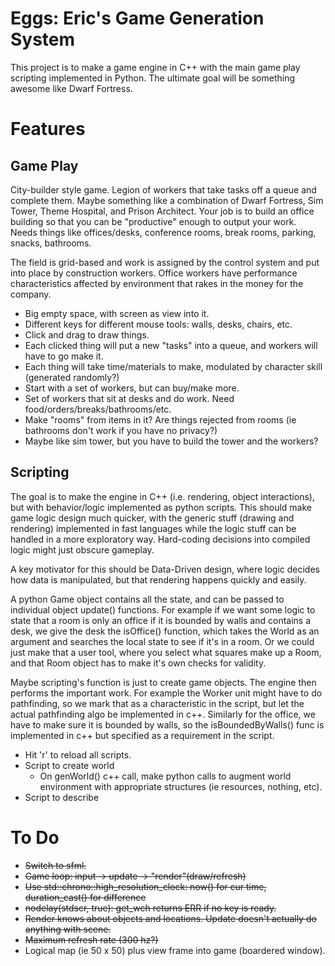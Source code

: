 # Eggs: Eric's Game Generation System

This project is to make a game engine in C++ with the main game play scripting implemented in Python. The ultimate goal will be something awesome like Dwarf Fortress.

# Features

## Game Play

City-builder style game. Legion of workers that take tasks off a queue and complete them. Maybe something like a combination of Dwarf Fortress, Sim Tower, Theme Hospital, and Prison Architect. Your job is to build an office building so that you can be "productive" enough to output your work. Needs things like offices/desks, conference rooms, break rooms, parking, snacks, bathrooms.

The field is grid-based and work is assigned by the control system and put into place by construction workers. Office workers have performance characteristics affected by environment that rakes in the money for the company.

* Big empty space, with screen as view into it.
* Different keys for different mouse tools: walls, desks, chairs, etc.
* Click and drag to draw things.
* Each clicked thing will put a new "tasks" into a queue, and workers will have to go make it.
* Each thing will take time/materials to make, modulated by character skill (generated randomly?)
* Start with a set of workers, but can buy/make more.
* Set of workers that sit at desks and do work. Need food/orders/breaks/bathrooms/etc.
* Make "rooms" from items in it? Are things rejected from rooms (ie bathrooms don't work if you have no privacy?)
* Maybe like sim tower, but you have to build the tower and the workers?

## Scripting

The goal is to make the engine in C++ (i.e. rendering, object interactions), but with behavior/logic implemented as python scripts. This should make game logic design much quicker, with the generic stuff (drawing and rendering) implemented in fast languages while the logic stuff can be handled in a more exploratory way. Hard-coding decisions into compiled logic might just obscure gameplay.

A key motivator for this should be Data-Driven design, where logic decides how data is manipulated, but that rendering happens quickly and easily.

A python Game object contains all the state, and can be passed to individual object update() functions. For example if we want some logic to state that a room is only an office if it is bounded by walls and contains a desk, we give the desk the isOffice() function, which takes the World as an argument and searches the local state to see if it's in a room. Or we could just make that a user tool, where you select what squares make up a Room, and that Room object has to make it's own checks for validity.

Maybe scripting's function is just to create game objects. The engine then performs the important work. For example the Worker unit might have to do pathfinding, so we mark that as a characteristic in the script, but let the actual pathfinding algo be implemented in c++. Similarly for the office, we have to make sure it is bounded by walls, so the isBoundedByWalls() func is implemented in c++ but specified as a requirement in the script.

* Hit 'r' to reload all scripts.
* Script to create world
    * On genWorld() c++ call, make python calls to augment world environment with appropriate structures (ie resources, nothing, etc).
* Script to describe 

# To Do
* ~~Switch to sfml.~~
* ~~Game loop: input -> update -> "render"(draw/refresh)~~
* ~~Use std::chrono::high_resolution_clock: now() for cur time, duration_cast() for difference~~
* ~~nodelay(stdscr, true): get_wch returns ERR if no key is ready.~~
* ~~Render knows about objects and locations. Update doesn't actually do anything with scene.~~
* ~~Maximum refresh rate (300 hz?)~~
* Logical map (ie 50 x 50) plus view frame into game (boardered window).
